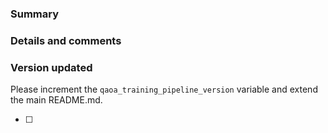 <!--
⚠️ If you do not respect this template, your pull request will be closed.
⚠️ Your pull request title should be short detailed and understandable for all.
⚠️ If your pull request fixes an open issue, please link to the issue.

✅ I have added the tests to cover my changes.

-->

### Summary



### Details and comments



### Version updated

Please increment the `qaoa_training_pipeline_version` variable and extend the main README.md. 

- [ ]
